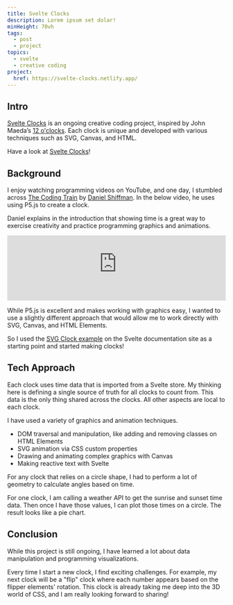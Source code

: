 ```yaml
---
title: Svelte Clocks
description: Lorem ipsum set dolar!
minHeight: 70vh
tags:
  - post
  - project
topics:
  - svelte
  - creative coding
project:
  href: https://svelte-clocks.netlify.app/
---
```


## Intro

<!-- What are the valuable skills and experience I have to show off? Two sentences. -->

[Svelte Clocks]({{project.href}}) is an ongoing creative coding project, inspired by John Maeda’s [12 o'clocks](https://vimeo.com/198494458). Each clock is unique and developed with various techniques such as SVG, Canvas, and HTML.

Have a look at [Svelte Clocks]({{project.href}})!

## Background

I enjoy watching programming videos on YouTube, and one day, I stumbled across [The Coding Train](https://www.youtube.com/user/shiffman) by [Daniel Shiffman](https://twitter.com/shiffman). In the below video, he uses using P5.js to create a clock.

Daniel explains in the introduction that showing time is a great way to exercise creativity and practice programming graphics and animations.

<div class="video__wrapper">
<iframe width="100%" src="https://www.youtube-nocookie.com/embed/E4RyStef-gY" frameborder="0" allow="accelerometer; autoplay; clipboard-write; encrypted-media; gyroscope; picture-in-picture" allowfullscreen></iframe>
</div>

While P5.js is excellent and makes working with graphics easy, I wanted to use a slightly different approach that would allow me to work directly with SVG, Canvas, and HTML Elements.

So I used the [SVG Clock example](https://svelte.dev/examples#clock) on the Svelte documentation site as a starting point and started making clocks!

## Tech Approach

<!-- Explain in detail: subject, object, verb. -->

Each clock uses time data that is imported from a Svelte store. My thinking here is defining a single source of truth for all clocks to count from. This data is the only thing shared across the clocks. All other aspects are local to each clock.

I have used a variety of graphics and animation techniques.

- DOM traversal and manipulation, like adding and removing classes on HTML Elements
- SVG animation via CSS custom properties
- Drawing and animating complex graphics with Canvas
- Making reactive text with Svelte

For any clock that relies on a circle shape, I had to perform a lot of geometry to calculate angles based on time.

For one clock, I am calling a weather API to get the sunrise and sunset time data. Then once I have those values, I can plot those times on a circle. The result looks like a pie chart.

## Conclusion

<!-- What was the outcome? Why did it matter? -->

While this project is still ongoing, I have learned a lot about data manipulation and programming visualizations.

Every time I start a new clock, I find exciting challenges. For example, my next clock will be a "flip" clock where each number appears based on the flipper elements' rotation. This clock is already taking me deep into the 3D world of CSS, and I am really looking forward to sharing!
